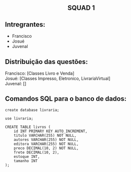 <h2 align="center">SQUAD 1</h2>

## Intregrantes:
- Francisco
- Josué
- Juvenal

## Distribuição das questões:

Francisco: [Classes Livro e Venda]  
Josué: [Classes Impresso, Eletronico, LivrariaVirtual]  
Juvenal: []

## Comandos SQL para o banco de dados:

```
create database livraria;
```
```
use livraria;
```
```
CREATE TABLE livros (
    id INT PRIMARY KEY AUTO_INCREMENT,
    titulo VARCHAR(255) NOT NULL,
    autores VARCHAR(255) NOT NULL,
    editora VARCHAR(255) NOT NULL,
    preco DECIMAL(10, 2) NOT NULL,
    frete DECIMAL(10, 2),
    estoque INT,
    tamanho INT
);
```